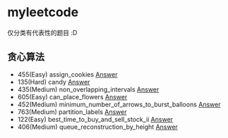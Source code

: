 # myleetcode
仅分类有代表性的题目 :D
## 贪心算法
+ 455(Easy) assign_cookies [Answer](https://github.com/theNiceGirl-137/myleetcode/blob/main/leetcode/editor/cn/%5B455%5Dassign_cookies.go)
+ 135(Hard) candy [Answer](https://github.com/theNiceGirl-137/myleetcode/blob/main/leetcode/editor/cn/%5B135%5Dcandy.go)
+ 435(Medium) non_overlapping_intervals [Answer](https://github.com/theNiceGirl-137/myleetcode/blob/main/leetcode/editor/cn/%5B435%5Dnon_overlapping_intervals.go)
+ 605(Easy) can_place_flowers [Answer](https://github.com/theNiceGirl-137/myleetcode/blob/main/leetcode/editor/cn/%5B605%5Dcan_place_flowers.go)
+ 452(Medium) minimum_number_of_arrows_to_burst_balloons [Answer](https://github.com/theNiceGirl-137/myleetcode/blob/main/leetcode/editor/cn/%5B452%5Dminimum_number_of_arrows_to_burst_balloons.go)
+ 763(Medium) partition_labels [Answer](https://github.com/theNiceGirl-137/myleetcode/blob/main/leetcode/editor/cn/%5B763%5Dpartition_labels.go)
+ 122(Easy) best_time_to_buy_and_sell_stock_ii [Answer](https://github.com/theNiceGirl-137/myleetcode/blob/main/leetcode/editor/cn/%5B122%5Dbest_time_to_buy_and_sell_stock_ii.go)
+ 406(Medium) queue_reconstruction_by_height [Answer](https://github.com/theNiceGirl-137/myleetcode/blob/main/leetcode/editor/cn/%5B406%5Dqueue_reconstruction_by_height.go)
